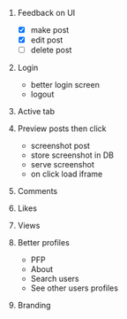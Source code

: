1. Feedback on UI

   - [x] make post
   - [x] edit post
   - [ ] delete post

2. Login

   - better login screen
   - logout

3. Active tab

4. Preview posts then click

   - screenshot post
   - store screenshot in DB
   - serve screenshot
   - on click load iframe

5. Comments
6. Likes
7. Views

8. Better profiles

   - PFP
   - About
   - Search users
   - See other users profiles

9. Branding
